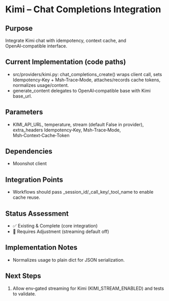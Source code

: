 # Kimi – Chat Completions Integration

## Purpose
Integrate Kimi chat with idempotency, context cache, and OpenAI‑compatible interface.

## Current Implementation (code paths)
- src/providers/kimi.py: chat_completions_create() wraps client call, sets Idempotency‑Key + Msh‑Trace‑Mode, attaches/records cache tokens, normalizes usage/content.
- generate_content delegates to OpenAI‑compatible base with Kimi base_url.

## Parameters
- KIMI_API_URL, temperature, stream (default False in provider), extra_headers Idempotency‑Key, Msh‑Trace‑Mode, Msh‑Context‑Cache‑Token

## Dependencies
- Moonshot client

## Integration Points
- Workflows should pass _session_id/_call_key/_tool_name to enable cache reuse.

## Status Assessment
- ✅ Existing & Complete (core integration)
- 🔧 Requires Adjustment (streaming default off)

## Implementation Notes
- Normalizes usage to plain dict for JSON serialization.

## Next Steps
1) Allow env‑gated streaming for Kimi (KIMI_STREAM_ENABLED) and tests to validate.

